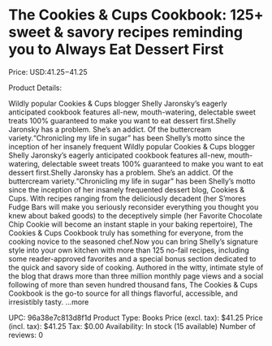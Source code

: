 # The Cookies & Cups Cookbook: 125+ sweet & savory recipes reminding you to Always Eat Dessert First

Price: USD:$41.25-$41.25

Product Details:

Wildly popular Cookies & Cups blogger Shelly Jaronsky’s eagerly anticipated cookbook features all-new, mouth-watering, delectable sweet treats 100% guaranteed to make you want to eat dessert first.Shelly Jaronsky has a problem. She’s an addict. Of the buttercream variety.“Chronicling my life in sugar” has been Shelly’s motto since the inception of her insanely frequent Wildly popular Cookies & Cups blogger Shelly Jaronsky’s eagerly anticipated cookbook features all-new, mouth-watering, delectable sweet treats 100% guaranteed to make you want to eat dessert first.Shelly Jaronsky has a problem. She’s an addict. Of the buttercream variety.“Chronicling my life in sugar” has been Shelly’s motto since the inception of her insanely frequented dessert blog, Cookies & Cups. With recipes ranging from the deliciously decadent (her S’mores Fudge Bars will make you seriously reconsider everything you thought you knew about baked goods) to the deceptively simple (her Favorite Chocolate Chip Cookie will become an instant staple in your baking repertoire), The Cookies & Cups Cookbook truly has something for everyone, from the cooking novice to the seasoned chef.Now you can bring Shelly’s signature style into your own kitchen with more than 125 no-fail recipes, including some reader-approved favorites and a special bonus section dedicated to the quick and savory side of cooking. Authored in the witty, intimate style of the blog that draws more than three million monthly page views and a social following of more than seven hundred thousand fans, The Cookies & Cups Cookbook is the go-to source for all things flavorful, accessible, and irresistibly tasty. ...more

UPC: 96a38e7c813d8f1d
Product Type: Books
Price (excl. tax): $41.25
Price (incl. tax): $41.25
Tax: $0.00
Availability: In stock (15 available)
Number of reviews: 0